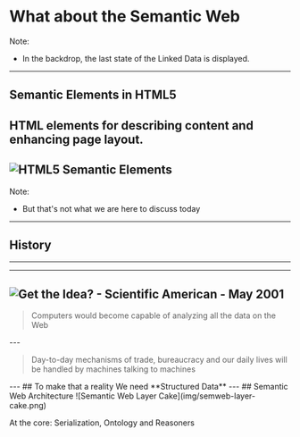 <!-- .slide: data-background-image="img/lod-cloud.png" data-background-opacity="0.5;" -->
# What about the Semantic Web <!-- .element: style="background-color: rgba(25, 25, 25, 0.65);" -->

Note:
* In the backdrop, the last state of the Linked Data is displayed.
---
## Semantic Elements in HTML5
HTML elements for describing content and enhancing page layout.
---
![HTML5 Semantic Elements](img/semantic_elements.png) <!-- .element: class="stretch" -->
---
<!-- .slide: data-background-image="img/adorable-20374_1920.jpg"-->
<!-- ## But that's not what we are here to discuss today. <!-- .element: style="text-shadow: 1px 1px 1px #999999; color: #ffffff;" -->
Note:
* But that's not what we are here to discuss today
---
## History
---
<!-- .slide: data-background-image="img/Sir_Tim_Berners-Le_bw.jpg" -->
---
![Get the Idea? - Scientific American - May 2001](img/get_the_idea.jpg) <!-- .element: class="stretch" -->
---
<!-- .slide: data-background-image="img/data-mining-bw.jpg" -->
<blockquote>Computers would become capable of analyzing all the data on the Web</blockquote>
---
<!-- .slide: data-background-image="img/agent-smith-bw.png" -->
<blockquote>Day-to-day mechanisms of trade, bureaucracy and our daily lives will be handled by machines talking to machines</blockquote>
---
## To make that a reality
We need **Structured Data**
---
## Semantic Web Architecture
![Semantic Web Layer Cake](img/semweb-layer-cake.png)
<p>At the core: Serialization, Ontology and Reasoners</p>
